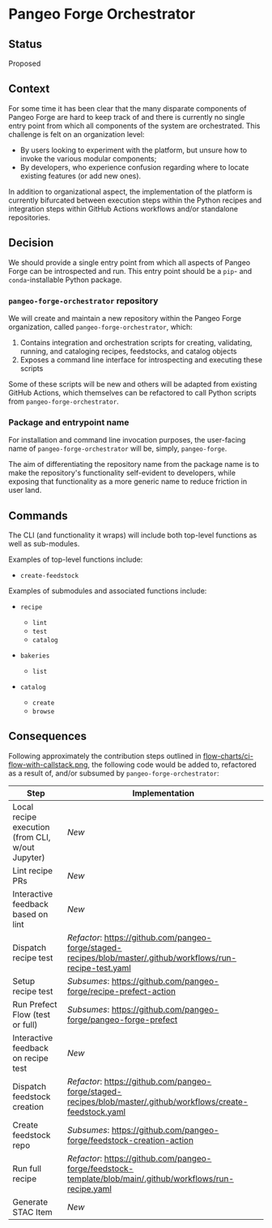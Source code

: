 # Pangeo Forge Orchestrator

## Status

Proposed

## Context

For some time it has been clear that the many disparate components of Pangeo Forge are hard to keep track of and there is currently no single entry point from which all components of the system are orchestrated. This challenge is felt on an organization level:

- By users looking to experiment with the platform, but unsure how to invoke the various modular components;
- By developers, who experience confusion regarding where to locate existing features (or add new ones).

In addition to organizational aspect, the implementation of the platform is currently bifurcated between execution steps within the Python recipes and integration steps within GitHub Actions workflows and/or standalone repositories.

## Decision

We should provide a single entry point from which all aspects of Pangeo Forge can be introspected and run. This entry point should be a `pip`- and `conda`-installable Python package.

### `pangeo-forge-orchestrator` repository

We will create and maintain a new repository within the Pangeo Forge organization, called `pangeo-forge-orchestrator`, which:

1. Contains integration and orchestration scripts for creating, validating, running, and cataloging recipes, feedstocks, and catalog objects
2. Exposes a command line interface for introspecting and executing these scripts

Some of these scripts will be new and others will be adapted from existing GitHub Actions, which themselves can be refactored to call Python scripts from `pangeo-forge-orchestrator`.

### Package and entrypoint name

For installation and command line invocation purposes, the user-facing name of `pangeo-forge-orchestrator` will be, simply, `pangeo-forge`.

The aim of differentiating the repository name from the package name is to make the repository's functionality self-evident to developers, while exposing that functionality as a more generic name to reduce friction in user land.

## Commands

The CLI (and functionality it wraps) will include both top-level functions as well as sub-modules.

Examples of top-level functions include:

- `create-feedstock`

Examples of submodules and associated functions include:

- `recipe`
    - `lint`
    - `test`
    - `catalog`

- `bakeries`
    - `list`

- `catalog`
    - `create`
    - `browse`


## Consequences

Following approximately the contribution steps outlined in [flow-charts/ci-flow-with-callstack.png](https://raw.githubusercontent.com/pangeo-forge/flow-charts/main/renders/ci-flow-with-callstack.png), the following code would be added to, refactored as a result of, and/or subsumed by `pangeo-forge-orchestrator`:

| Step | Implementation |
| ---- | -------------- |
| Local recipe execution (from CLI, w/out Jupyter) | _New_ |
| Lint recipe PRs | _New_ |
| Interactive feedback based on lint | _New_ |
| Dispatch recipe test | _Refactor_: https://github.com/pangeo-forge/staged-recipes/blob/master/.github/workflows/run-recipe-test.yaml |
| Setup recipe test | _Subsumes_: https://github.com/pangeo-forge/recipe-prefect-action |
| Run Prefect Flow (test or full) | _Subsumes_: https://github.com/pangeo-forge/pangeo-forge-prefect |
| Interactive feedback on recipe test | _New_ |
| Dispatch feedstock creation | _Refactor_: https://github.com/pangeo-forge/staged-recipes/blob/master/.github/workflows/create-feedstock.yaml |
| Create feedstock repo | _Subsumes_: https://github.com/pangeo-forge/feedstock-creation-action |
| Run full recipe | _Refactor_: https://github.com/pangeo-forge/feedstock-template/blob/main/.github/workflows/run-recipe.yaml |
| Generate STAC Item | _New_ |
